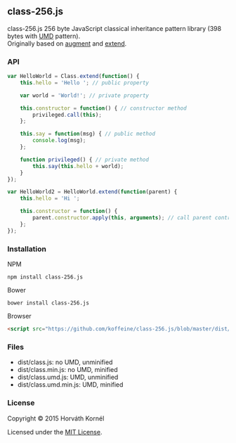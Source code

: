 ## class-256.js

class-256.js 256 byte JavaScript classical inheritance pattern library (398 bytes with [UMD](https://github.com/umdjs/umd) pattern).  
Originally based on [augment](https://github.com/javascript/augment) and [extend](https://github.com/jazdw/extend).

### API

```js
var HelloWorld = Class.extend(function() {
	this.hello = 'Hello '; // public property

	var world = 'World!'; // private property

	this.constructor = function() { // constructor method
		privileged.call(this);
	};

	this.say = function(msg) { // public method
		console.log(msg);
	};

	function privileged() { // private method
		this.say(this.hello + world);
	}
});

var HelloWorld2 = HelloWorld.extend(function(parent) {
	this.hello = 'Hi ';

	this.constructor = function() {
		parent.constructor.apply(this, arguments); // call parent contructor
	};
});
```

### Installation

NPM

```
npm install class-256.js
```

Bower

```
bower install class-256.js
```

Browser

```html
<script src="https://github.com/koffeine/class-256.js/blob/master/dist/class.umd.min.js" charset="utf-8"></script>
```

### Files

* dist/class.js: no UMD, unminified
* dist/class.min.js: no UMD, minified
* dist/class.umd.js: UMD, unminified
* dist/class.umd.min.js: UMD, minified

### License

Copyright © 2015 Horváth Kornél

Licensed under the [MIT License](https://github.com/koffeine/class-256.js/blob/master/LICENSE.md).